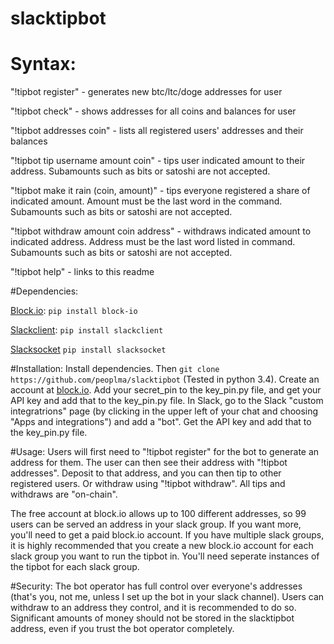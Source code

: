 # slacktipbot

# Syntax:

"!tipbot register" - generates new btc/ltc/doge addresses for user

"!tipbot check" - shows addresses for all coins and balances for user

"!tipbot addresses coin" - lists all registered users' addresses and their balances

"!tipbot tip username amount coin" - tips user indicated amount to their address.  Subamounts such as bits or satoshi are not accepted.

"!tipbot make it rain (coin, amount)" - tips everyone registered a share of indicated amount. Amount must be the last word in the command.  Subamounts such as bits or satoshi are not accepted.

"!tipbot withdraw amount coin address" - withdraws indicated amount to indicated address.  Address must be the last word listed in command. Subamounts such as bits or satoshi are not accepted.

"!tipbot help" - links to this readme

#Dependencies:

[Block.io](https://github.com/BlockIo/block_io-python/blob/master/README.md):
`pip install block-io`

[Slackclient](https://github.com/slackhq/python-slackclient):
`pip install slackclient`

[Slacksocket](https://github.com/vektorlab/slacksocket)
`pip install slacksocket`

#Installation:
Install dependencies.  Then `git clone https://github.com/peoplma/slacktipbot`  (Tested in python 3.4).  Create an account at [block.io](https://block.io/).  Add your secret_pin to the key_pin.py file, and get your API key and add that to the key_pin.py file.  In Slack, go to the Slack "custom integratrions" page (by clicking in the upper left of your chat and choosing "Apps and integrations") and add a "bot".  Get the API key and add that to the key_pin.py file.

#Usage:
Users will first need to "!tipbot register" for the bot to generate an address for them.  The user can then see their address with "!tipbot addresses".  Deposit to that address, and you can then tip to other registered users.  Or withdraw using "!tipbot withdraw".  All tips and withdraws are "on-chain".

The free account at block.io allows up to 100 different addresses, so 99 users can be served an address in your slack group.  If you want more, you'll need to get a paid block.io account.  If you have multiple slack groups, it is highly recommended that you create a new block.io account for each slack group you want to run the tipbot in.  You'll need seperate instances of the tipbot for each slack group.

#Security:
The bot operator has full control over everyone's addresses (that's you, not me, unless I set up the bot in your slack channel).  Users can withdraw to an address they control, and it is recommended to do so.  Significant amounts of money should not be stored in the slacktipbot address, even if you trust the bot operator completely.
